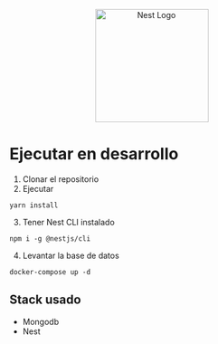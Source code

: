 <p align="center">
  <a href="http://nestjs.com/" target="blank"><img src="https://nestjs.com/img/logo-small.svg" width="200" alt="Nest Logo" /></a>
</p>

# Ejecutar en desarrollo
1. Clonar el repositorio
2. Ejecutar
````
yarn install
````
3. Tener Nest CLI instalado
````
npm i -g @nestjs/cli
````
4. Levantar la base de datos
````
docker-compose up -d
````

## Stack usado
* Mongodb
* Nest

